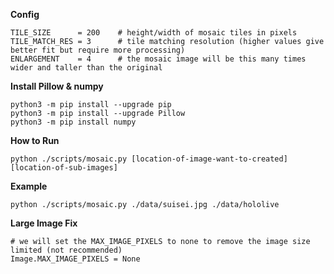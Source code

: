 **Config**

```
TILE_SIZE      = 200	# height/width of mosaic tiles in pixels
TILE_MATCH_RES = 3		# tile matching resolution (higher values give better fit but require more processing)
ENLARGEMENT    = 4		# the mosaic image will be this many times wider and taller than the original
```

**Install Pillow & numpy**

```
python3 -m pip install --upgrade pip
python3 -m pip install --upgrade Pillow
python3 -m pip install numpy
```

**How to Run**

```
python ./scripts/mosaic.py [location-of-image-want-to-created] [location-of-sub-images]
```

**Example**

```
python ./scripts/mosaic.py ./data/suisei.jpg ./data/hololive
```

**Large Image Fix**

```
# we will set the MAX_IMAGE_PIXELS to none to remove the image size limited (not recommended)
Image.MAX_IMAGE_PIXELS = None
```